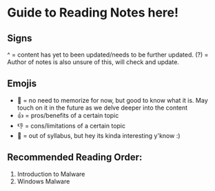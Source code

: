 # Guide to Reading Notes here!

## Signs
^ = content has yet to been updated/needs to be further updated.
(?) = Author of notes is also unsure of this, will check and update. 


## Emojis
- :thought_balloon: = no need to memorize for now, but good to know what it is. May touch on it in the future as we delve deeper into the content
- :thumbsup: = pros/benefits of a certain topic
- :thumbsdown: = cons/limitations of a certain topic
- 💫 = out of syllabus, but hey its kinda interesting y'know :)

## Recommended Reading Order:
1.  Introduction to Malware
2.  Windows Malware
